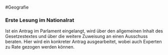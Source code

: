 #Geografie 

### Erste Lesung im Nationalrat

Ist ein Antrag im Parlament eingelangt, wird über den allgemeinen Inhalt des Gesetzestextes und über die weitere Zuweisung an einen Ausschuss beraten. Hier wird ein konkreter Antrag ausgearbeitet, wobei auch Experten zu Rate gezogen werden können. 